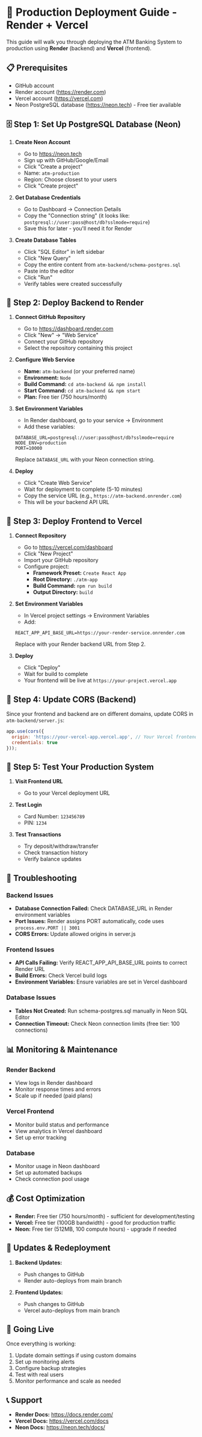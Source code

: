 # 🚀 Production Deployment Guide - Render + Vercel

This guide will walk you through deploying the ATM Banking System to production using **Render** (backend) and **Vercel** (frontend).

## 📋 Prerequisites

- GitHub account
- Render account (https://render.com)
- Vercel account (https://vercel.com)
- Neon PostgreSQL database (https://neon.tech) - Free tier available

## 🗄️ Step 1: Set Up PostgreSQL Database (Neon)

1. **Create Neon Account**
   - Go to https://neon.tech
   - Sign up with GitHub/Google/Email
   - Click "Create a project"
   - Name: `atm-production`
   - Region: Choose closest to your users
   - Click "Create project"

2. **Get Database Credentials**
   - Go to Dashboard → Connection Details
   - Copy the "Connection string" (it looks like: `postgresql://user:pass@host/db?sslmode=require`)
   - Save this for later - you'll need it for Render

3. **Create Database Tables**
   - Click "SQL Editor" in left sidebar
   - Click "New Query"
   - Copy the entire content from `atm-backend/schema-postgres.sql`
   - Paste into the editor
   - Click "Run"
   - Verify tables were created successfully

## 🔧 Step 2: Deploy Backend to Render

1. **Connect GitHub Repository**
   - Go to https://dashboard.render.com
   - Click "New" → "Web Service"
   - Connect your GitHub repository
   - Select the repository containing this project

2. **Configure Web Service**
   - **Name:** `atm-backend` (or your preferred name)
   - **Environment:** `Node`
   - **Build Command:** `cd atm-backend && npm install`
   - **Start Command:** `cd atm-backend && npm start`
   - **Plan:** Free tier (750 hours/month)

3. **Set Environment Variables**
   - In Render dashboard, go to your service → Environment
   - Add these variables:

   ```
   DATABASE_URL=postgresql://user:pass@host/db?sslmode=require
   NODE_ENV=production
   PORT=10000
   ```

   Replace `DATABASE_URL` with your Neon connection string.

4. **Deploy**
   - Click "Create Web Service"
   - Wait for deployment to complete (5-10 minutes)
   - Copy the service URL (e.g., `https://atm-backend.onrender.com`)
   - This will be your backend API URL

## 🎨 Step 3: Deploy Frontend to Vercel

1. **Connect Repository**
   - Go to https://vercel.com/dashboard
   - Click "New Project"
   - Import your GitHub repository
   - Configure project:
     - **Framework Preset:** `Create React App`
     - **Root Directory:** `./atm-app`
     - **Build Command:** `npm run build`
     - **Output Directory:** `build`

2. **Set Environment Variables**
   - In Vercel project settings → Environment Variables
   - Add:

   ```
   REACT_APP_API_BASE_URL=https://your-render-service.onrender.com
   ```

   Replace with your Render backend URL from Step 2.

3. **Deploy**
   - Click "Deploy"
   - Wait for build to complete
   - Your frontend will be live at `https://your-project.vercel.app`

## 🔗 Step 4: Update CORS (Backend)

Since your frontend and backend are on different domains, update CORS in `atm-backend/server.js`:

```javascript
app.use(cors({
  origin: 'https://your-vercel-app.vercel.app', // Your Vercel frontend URL
  credentials: true
}));
```

## 🧪 Step 5: Test Your Production System

1. **Visit Frontend URL**
   - Go to your Vercel deployment URL

2. **Test Login**
   - Card Number: `123456789`
   - PIN: `1234`

3. **Test Transactions**
   - Try deposit/withdraw/transfer
   - Check transaction history
   - Verify balance updates

## 🔧 Troubleshooting

### Backend Issues
- **Database Connection Failed:** Check DATABASE_URL in Render environment variables
- **Port Issues:** Render assigns PORT automatically, code uses `process.env.PORT || 3001`
- **CORS Errors:** Update allowed origins in server.js

### Frontend Issues
- **API Calls Failing:** Verify REACT_APP_API_BASE_URL points to correct Render URL
- **Build Errors:** Check Vercel build logs
- **Environment Variables:** Ensure variables are set in Vercel dashboard

### Database Issues
- **Tables Not Created:** Run schema-postgres.sql manually in Neon SQL Editor
- **Connection Timeout:** Check Neon connection limits (free tier: 100 connections)

## 📊 Monitoring & Maintenance

### Render Backend
- View logs in Render dashboard
- Monitor response times and errors
- Scale up if needed (paid plans)

### Vercel Frontend
- Monitor build status and performance
- View analytics in Vercel dashboard
- Set up error tracking

### Database
- Monitor usage in Neon dashboard
- Set up automated backups
- Check connection pool usage

## 💰 Cost Optimization

- **Render:** Free tier (750 hours/month) - sufficient for development/testing
- **Vercel:** Free tier (100GB bandwidth) - good for production traffic
- **Neon:** Free tier (512MB, 100 compute hours) - upgrade if needed

## 🔄 Updates & Redeployment

1. **Backend Updates:**
   - Push changes to GitHub
   - Render auto-deploys from main branch

2. **Frontend Updates:**
   - Push changes to GitHub
   - Vercel auto-deploys from main branch

## 🚀 Going Live

Once everything is working:

1. Update domain settings if using custom domains
2. Set up monitoring alerts
3. Configure backup strategies
4. Test with real users
5. Monitor performance and scale as needed

## 📞 Support

- **Render Docs:** https://docs.render.com/
- **Vercel Docs:** https://vercel.com/docs
- **Neon Docs:** https://neon.tech/docs/

